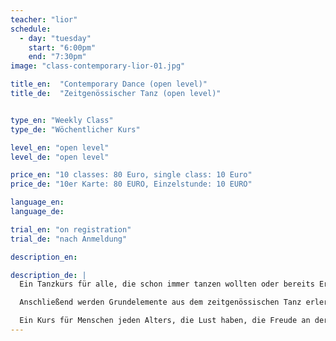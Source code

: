 ```yaml
---
teacher: "lior"
schedule:
  - day: "tuesday"
    start: "6:00pm"
    end: "7:30pm"
image: "class-contemporary-lior-01.jpg"

title_en:  "Contemporary Dance (open level)"
title_de:  "Zeitgenössischer Tanz (open level)"


type_en: "Weekly Class"
type_de: "Wöchentlicher Kurs"

level_en: "open level"
level_de: "open level"

price_en: "10 classes: 80 Euro, single class: 10 Euro"
price_de: "10er Karte: 80 EURO, Einzelstunde: 10 EURO"

language_en:
language_de:

trial_en: "on registration"
trial_de: "nach Anmeldung"

description_en:

description_de: |
  Ein Tanzkurs für alle, die schon immer tanzen wollten oder bereits Erfahrung haben. Lior bietet mit seinem Kurs einen alternativen und kreativen Weg, sich in Bewegung zu bringen und Sport zu machen. Jede Stunde beginnt mit Elementen aus dem Yoga sowie Dehnungs- und Atemübungen, wodurch der gesamte Körper erwärmt wird.

  Anschließend werden Grundelemente aus dem zeitgenössischen Tanz erlernt und es entstehen einfache choreographische Kombinationen verschiedener Tanztechniken.

  Ein Kurs für Menschen jeden Alters, die Lust haben, die Freude an der Bewegung zu finden und mit ihrem Körper zu experimentieren.
---
```

